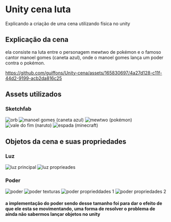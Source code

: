 # Unity cena luta
Explicando a criação de uma cena utilizando física no unity

## Explicação da cena

ela consiste na luta entre o personagem mewtwo de pokémon e o famoso cantor manoel gomes (caneta azul), onde o manoel gomes lança um poder contra o pokémon.

https://github.com/guiffons/Unity-cena/assets/165830697/4a27d128-c11f-44d2-9199-acb2da816c25

## Assets utilizados
### Sketchfab

![orb](https://github.com/guiffons/Unity-cena/assets/165830697/43cb5091-4c05-48a8-95df-c14123b86b53)
![manoel gomes (caneta azul)](https://github.com/guiffons/Unity-cena/assets/165830697/5420d8fe-40f3-4321-92a0-375a82741163)
![mewtwo (pokémon)](https://github.com/guiffons/Unity-cena/assets/165830697/e20ce53e-16e1-4b78-a191-9b188cbf4afc)
![vale do fim (naruto)](https://github.com/guiffons/Unity-cena/assets/165830697/b9a58534-a879-4c4d-9772-043fc90589f5)
![espada (minecraft)](https://github.com/guiffons/Unity-cena/assets/165830697/6638d269-d61d-4c5e-8f8b-12727ea7f400)

## Objetos da cena e suas propriedades
### Luz

![luz principal](https://github.com/guiffons/Unity-cena/assets/165830697/d869178f-9e21-4389-8550-abeb4d0f4d3f)
![luz proprieades](https://github.com/guiffons/Unity-cena/assets/165830697/e8bb500d-ed3a-4f33-9ab6-c8fe42fecbf6)

### Poder

![poder](https://github.com/guiffons/Unity-cena/assets/165830697/a0bdb176-497c-4df0-94d5-26b0b9c43dc6)
![poder texturas](https://github.com/guiffons/Unity-cena/assets/165830697/13c06a3c-aae1-44a8-b7ba-42af6c1a028c)
![poder proprieddades 1](https://github.com/guiffons/Unity-cena/assets/165830697/64af9e62-aa2d-4e59-993e-5f4bd72c99df)
![poder propriedades 2](https://github.com/guiffons/Unity-cena/assets/165830697/22edac57-0036-4a94-bd53-a2d6c34c5f99)

#### a implementação do poder sendo desse tamanho foi para dar o efeito de que ele esta se movimentando, uma forma de resolver o problema de ainda não sabermos lançar objetos no unity
